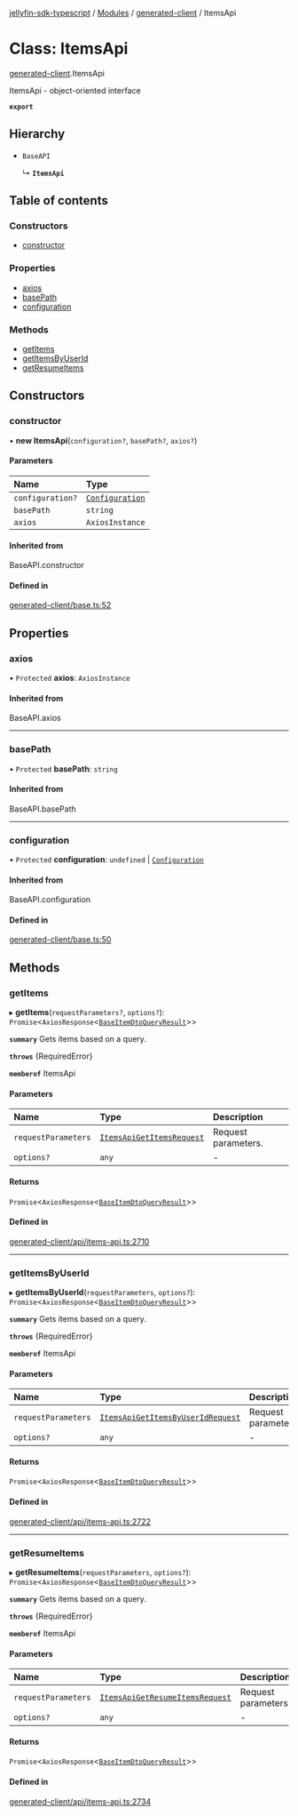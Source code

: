 [jellyfin-sdk-typescript](../README.md) / [Modules](../modules.md) / [generated-client](../modules/generated_client.md) / ItemsApi

# Class: ItemsApi

[generated-client](../modules/generated_client.md).ItemsApi

ItemsApi - object-oriented interface

**`export`**

## Hierarchy

- `BaseAPI`

  ↳ **`ItemsApi`**

## Table of contents

### Constructors

- [constructor](generated_client.ItemsApi.md#constructor)

### Properties

- [axios](generated_client.ItemsApi.md#axios)
- [basePath](generated_client.ItemsApi.md#basepath)
- [configuration](generated_client.ItemsApi.md#configuration)

### Methods

- [getItems](generated_client.ItemsApi.md#getitems)
- [getItemsByUserId](generated_client.ItemsApi.md#getitemsbyuserid)
- [getResumeItems](generated_client.ItemsApi.md#getresumeitems)

## Constructors

### constructor

• **new ItemsApi**(`configuration?`, `basePath?`, `axios?`)

#### Parameters

| Name | Type |
| :------ | :------ |
| `configuration?` | [`Configuration`](index.Configuration.md) |
| `basePath` | `string` |
| `axios` | `AxiosInstance` |

#### Inherited from

BaseAPI.constructor

#### Defined in

[generated-client/base.ts:52](https://github.com/thornbill/jellyfin-sdk-typescript/blob/350a9a5/src/generated-client/base.ts#L52)

## Properties

### axios

• `Protected` **axios**: `AxiosInstance`

#### Inherited from

BaseAPI.axios

___

### basePath

• `Protected` **basePath**: `string`

#### Inherited from

BaseAPI.basePath

___

### configuration

• `Protected` **configuration**: `undefined` \| [`Configuration`](index.Configuration.md)

#### Inherited from

BaseAPI.configuration

#### Defined in

[generated-client/base.ts:50](https://github.com/thornbill/jellyfin-sdk-typescript/blob/350a9a5/src/generated-client/base.ts#L50)

## Methods

### getItems

▸ **getItems**(`requestParameters?`, `options?`): `Promise`<`AxiosResponse`<[`BaseItemDtoQueryResult`](../interfaces/generated_client.BaseItemDtoQueryResult.md)\>\>

**`summary`** Gets items based on a query.

**`throws`** {RequiredError}

**`memberof`** ItemsApi

#### Parameters

| Name | Type | Description |
| :------ | :------ | :------ |
| `requestParameters` | [`ItemsApiGetItemsRequest`](../interfaces/generated_client.ItemsApiGetItemsRequest.md) | Request parameters. |
| `options?` | `any` | - |

#### Returns

`Promise`<`AxiosResponse`<[`BaseItemDtoQueryResult`](../interfaces/generated_client.BaseItemDtoQueryResult.md)\>\>

#### Defined in

[generated-client/api/items-api.ts:2710](https://github.com/thornbill/jellyfin-sdk-typescript/blob/350a9a5/src/generated-client/api/items-api.ts#L2710)

___

### getItemsByUserId

▸ **getItemsByUserId**(`requestParameters`, `options?`): `Promise`<`AxiosResponse`<[`BaseItemDtoQueryResult`](../interfaces/generated_client.BaseItemDtoQueryResult.md)\>\>

**`summary`** Gets items based on a query.

**`throws`** {RequiredError}

**`memberof`** ItemsApi

#### Parameters

| Name | Type | Description |
| :------ | :------ | :------ |
| `requestParameters` | [`ItemsApiGetItemsByUserIdRequest`](../interfaces/generated_client.ItemsApiGetItemsByUserIdRequest.md) | Request parameters. |
| `options?` | `any` | - |

#### Returns

`Promise`<`AxiosResponse`<[`BaseItemDtoQueryResult`](../interfaces/generated_client.BaseItemDtoQueryResult.md)\>\>

#### Defined in

[generated-client/api/items-api.ts:2722](https://github.com/thornbill/jellyfin-sdk-typescript/blob/350a9a5/src/generated-client/api/items-api.ts#L2722)

___

### getResumeItems

▸ **getResumeItems**(`requestParameters`, `options?`): `Promise`<`AxiosResponse`<[`BaseItemDtoQueryResult`](../interfaces/generated_client.BaseItemDtoQueryResult.md)\>\>

**`summary`** Gets items based on a query.

**`throws`** {RequiredError}

**`memberof`** ItemsApi

#### Parameters

| Name | Type | Description |
| :------ | :------ | :------ |
| `requestParameters` | [`ItemsApiGetResumeItemsRequest`](../interfaces/generated_client.ItemsApiGetResumeItemsRequest.md) | Request parameters. |
| `options?` | `any` | - |

#### Returns

`Promise`<`AxiosResponse`<[`BaseItemDtoQueryResult`](../interfaces/generated_client.BaseItemDtoQueryResult.md)\>\>

#### Defined in

[generated-client/api/items-api.ts:2734](https://github.com/thornbill/jellyfin-sdk-typescript/blob/350a9a5/src/generated-client/api/items-api.ts#L2734)
